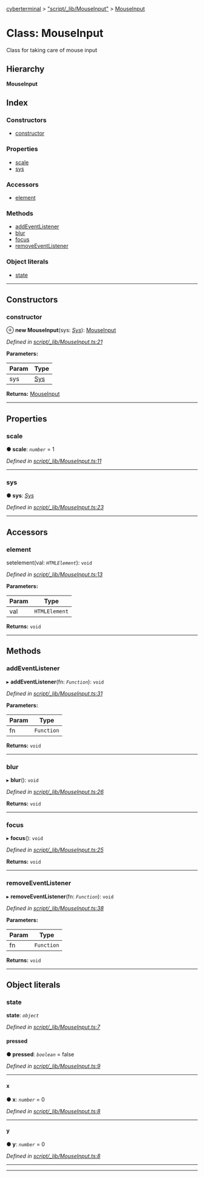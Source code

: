 [cyberterminal](../README.md) > ["script/_lib/MouseInput"](../modules/_script__lib_mouseinput_.md) > [MouseInput](../classes/_script__lib_mouseinput_.mouseinput.md)

# Class: MouseInput

Class for taking care of mouse input

## Hierarchy

**MouseInput**

## Index

### Constructors

* [constructor](_script__lib_mouseinput_.mouseinput.md#constructor)

### Properties

* [scale](_script__lib_mouseinput_.mouseinput.md#scale)
* [sys](_script__lib_mouseinput_.mouseinput.md#sys)

### Accessors

* [element](_script__lib_mouseinput_.mouseinput.md#element)

### Methods

* [addEventListener](_script__lib_mouseinput_.mouseinput.md#addeventlistener)
* [blur](_script__lib_mouseinput_.mouseinput.md#blur)
* [focus](_script__lib_mouseinput_.mouseinput.md#focus)
* [removeEventListener](_script__lib_mouseinput_.mouseinput.md#removeeventlistener)

### Object literals

* [state](_script__lib_mouseinput_.mouseinput.md#state)

---

## Constructors

<a id="constructor"></a>

###  constructor

⊕ **new MouseInput**(sys: *[Sys](../interfaces/_script__lib_sys_.sys.md)*): [MouseInput](_script__lib_mouseinput_.mouseinput.md)

*Defined in [script/_lib/MouseInput.ts:21](https://github.com/FantasyInternet/cyberterminal/blob/HEAD/src/script/_lib/MouseInput.ts#L21)*

**Parameters:**

| Param | Type |
| ------ | ------ |
| sys | [Sys](../interfaces/_script__lib_sys_.sys.md) |

**Returns:** [MouseInput](_script__lib_mouseinput_.mouseinput.md)

___

## Properties

<a id="scale"></a>

###  scale

**● scale**: *`number`* = 1

*Defined in [script/_lib/MouseInput.ts:11](https://github.com/FantasyInternet/cyberterminal/blob/HEAD/src/script/_lib/MouseInput.ts#L11)*

___
<a id="sys"></a>

###  sys

**● sys**: *[Sys](../interfaces/_script__lib_sys_.sys.md)*

*Defined in [script/_lib/MouseInput.ts:23](https://github.com/FantasyInternet/cyberterminal/blob/HEAD/src/script/_lib/MouseInput.ts#L23)*

___

## Accessors

<a id="element"></a>

###  element

setelement(val: *`HTMLElement`*): `void`

*Defined in [script/_lib/MouseInput.ts:13](https://github.com/FantasyInternet/cyberterminal/blob/HEAD/src/script/_lib/MouseInput.ts#L13)*

**Parameters:**

| Param | Type |
| ------ | ------ |
| val | `HTMLElement` |

**Returns:** `void`

___

## Methods

<a id="addeventlistener"></a>

###  addEventListener

▸ **addEventListener**(fn: *`Function`*): `void`

*Defined in [script/_lib/MouseInput.ts:31](https://github.com/FantasyInternet/cyberterminal/blob/HEAD/src/script/_lib/MouseInput.ts#L31)*

**Parameters:**

| Param | Type |
| ------ | ------ |
| fn | `Function` |

**Returns:** `void`

___
<a id="blur"></a>

###  blur

▸ **blur**(): `void`

*Defined in [script/_lib/MouseInput.ts:26](https://github.com/FantasyInternet/cyberterminal/blob/HEAD/src/script/_lib/MouseInput.ts#L26)*

**Returns:** `void`

___
<a id="focus"></a>

###  focus

▸ **focus**(): `void`

*Defined in [script/_lib/MouseInput.ts:25](https://github.com/FantasyInternet/cyberterminal/blob/HEAD/src/script/_lib/MouseInput.ts#L25)*

**Returns:** `void`

___
<a id="removeeventlistener"></a>

###  removeEventListener

▸ **removeEventListener**(fn: *`Function`*): `void`

*Defined in [script/_lib/MouseInput.ts:38](https://github.com/FantasyInternet/cyberterminal/blob/HEAD/src/script/_lib/MouseInput.ts#L38)*

**Parameters:**

| Param | Type |
| ------ | ------ |
| fn | `Function` |

**Returns:** `void`

___

## Object literals

<a id="state"></a>

###  state

**state**: *`object`*

*Defined in [script/_lib/MouseInput.ts:7](https://github.com/FantasyInternet/cyberterminal/blob/HEAD/src/script/_lib/MouseInput.ts#L7)*

<a id="state.pressed"></a>

####  pressed

**● pressed**: *`boolean`* = false

*Defined in [script/_lib/MouseInput.ts:9](https://github.com/FantasyInternet/cyberterminal/blob/HEAD/src/script/_lib/MouseInput.ts#L9)*

___
<a id="state.x"></a>

####  x

**● x**: *`number`* = 0

*Defined in [script/_lib/MouseInput.ts:8](https://github.com/FantasyInternet/cyberterminal/blob/HEAD/src/script/_lib/MouseInput.ts#L8)*

___
<a id="state.y"></a>

####  y

**● y**: *`number`* = 0

*Defined in [script/_lib/MouseInput.ts:8](https://github.com/FantasyInternet/cyberterminal/blob/HEAD/src/script/_lib/MouseInput.ts#L8)*

___

___

